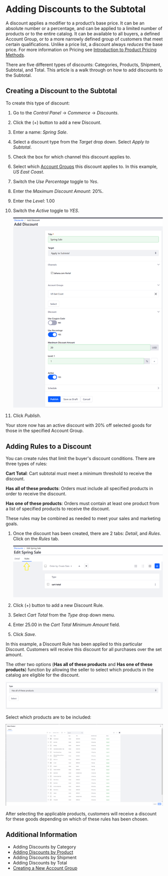 # Adding Discounts to the Subtotal

A discount applies a modifier to a product’s base price. It can be an absolute number or a percentage, and can be applied to a limited number of products or to the entire catalog. It can be available to all buyers, a defined Account Group, or to a more narrowly defined group of customers that meet certain qualifications. Unlike a price list, a discount always _reduces_ the base price. For more information on Pricing see [Introduction to Product Pricing Methods](../../../catalog/managing-price/introduction-to-product-pricing-methods/README.md).

There are five different types of discounts: Categories, Products, Shipment, Subtotal, and Total. This article is a walk through on how to add discounts to the Subtotal.

## Creating a Discount to the Subtotal

To create this type of discount:

1. Go to the _Control Panel_ → _Commerce_ → _Discounts_.
1. Click the (+) button to add a new Discount.
1. Enter a name: _Spring Sale_.
1. Select a discount type from the _Target_ drop down. Select _Apply to Subtotal_.
1. Check the box for which channel this discount applies to.
1. Select which [Account Groups](../../../customers/account-management/creating-a-new-account-group//README.md) this discount applies to. In this example, _US East Coast_.
1. Switch the _Use Percentage_ toggle to _Yes_.
1. Enter the _Maximum Discount Amount_: 20%.
1. Enter the _Level_: 1.00
1. Switch the _Active_ toggle to _YES_.

    ![New discount](./images/01.png)

1. Click _Publish_.

Your store now has an active discount with 20% off selected goods for those in the specified Account Group.

## Adding Rules to a Discount

You can create rules that limit the buyer's discount conditions. There are three types of rules:

**Cart Total**: Cart subtotal must meet a minimum threshold to receive the discount.

**Has all of these products**: Orders must include all specified products in order to receive the discount.

**Has one of these products**: Orders must contain at least one product from a list of specified products to receive the discount.

These rules may be combined as needed to meet your sales and marketing goals.

1. Once the discount has been created, there are 2 tabs: _Detail_, and _Rules_. Click on the _Rules_ tab.

    ![Discount rules tab](./images/02.png)

1. Click (+) button to add a new Discount Rule.
1. Select _Cart Total_ from the _Type_ drop down menu.
1. Enter 25.00 in the _Cart Total Minimum Amount_ field.
1. Click _Save_.

In this example, a Discount Rule has been applied to this particular Discount. Customers will receive this discount for all purchases over the set amount.

The other two options (**Has all of these products** and **Has one of these products**) function by allowing the seller to select which products in the catalog are eligible for the discount.

   ![Discount rule types dropdown](./images/03.png)

   Select which products are to be included:

   ![Product selection for the discount](./images/04.png)

After selecting the applicable products, customers will receive a discount for these goods depending on which of these rules has been chosen.

## Additional Information

* Adding Discounts by Category
* [Adding Discounts by Product](../marketing/adding-discounts-by-product.md)
* Adding Discounts by Shipment
* Adding Discounts by Total
* [Creating a New Account Group](../customers/creating-a-new-account-group.md)
